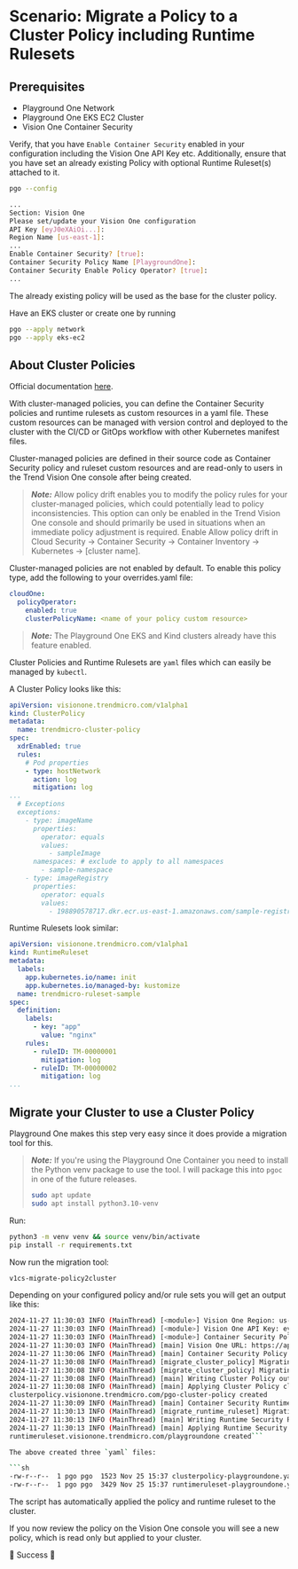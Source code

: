 # Scenario: Migrate a Policy to a Cluster Policy including Runtime Rulesets

## Prerequisites

- Playground One Network
- Playground One EKS EC2 Cluster
- Vision One Container Security

Verify, that you have `Enable Container Security` enabled in your configuration including the Vision One API Key etc. Additionally, ensure that you have set an already existing Policy with optional Runtime Ruleset(s) attached to it.

```sh
pgo --config
```

```sh
...
Section: Vision One
Please set/update your Vision One configuration
API Key [eyJ0eXAiOi...]: 
Region Name [us-east-1]: 
...
Enable Container Security? [true]: 
Container Security Policy Name [PlaygroundOne]: 
Container Security Enable Policy Operator? [true]: 
...
```

The already existing policy will be used as the base for the cluster policy.

Have an EKS cluster or create one by running

```sh
pgo --apply network
pgo --apply eks-ec2
```

## About Cluster Policies

Official documentation [here](https://docs.trendmicro.com/en-us/documentation/article/trend-vision-one-cluster-managed-policies).

With cluster-managed policies, you can define the Container Security policies and runtime rulesets as custom resources in a yaml file. These custom resources can be managed with version control and deployed to the cluster with the CI/CD or GitOps workflow with other Kubernetes manifest files.

Cluster-managed policies are defined in their source code as Container Security policy and ruleset custom resources and are read-only to users in the Trend Vision One console after being created.

> ***Note:*** Allow policy drift enables you to modify the policy rules for your cluster-managed policies, which could potentially lead to policy inconsistencies. This option can only be enabled in the Trend Vision One console and should primarily be used in situations when an immediate policy adjustment is required. Enable Allow policy drift in Cloud Security → Container Security → Container Inventory → Kubernetes → [cluster name].

Cluster-managed policies are not enabled by default. To enable this policy type, add the following to your overrides.yaml file:

```yaml
cloudOne:
  policyOperator:
    enabled: true
    clusterPolicyName: <name of your policy custom resource>
```

> ***Note:*** The Playground One EKS and Kind clusters already have this feature enabled.

Cluster Policies and Runtime Rulesets are `yaml` files which can easily be managed by `kubectl`.

A Cluster Policy looks like this:

```yaml
apiVersion: visionone.trendmicro.com/v1alpha1
kind: ClusterPolicy
metadata:
  name: trendmicro-cluster-policy
spec:
  xdrEnabled: true
  rules:
    # Pod properties
    - type: hostNetwork
      action: log
      mitigation: log
...
  # Exceptions
  exceptions:
    - type: imageName
      properties:
        operator: equals
        values:
          - sampleImage
      namespaces: # exclude to apply to all namespaces
        - sample-namespace
    - type: imageRegistry
      properties:
        operator: equals
        values:
          - 198890578717.dkr.ecr.us-east-1.amazonaws.com/sample-registry
```

Runtime Rulesets look similar:

```yaml
apiVersion: visionone.trendmicro.com/v1alpha1
kind: RuntimeRuleset
metadata:
  labels:
    app.kubernetes.io/name: init
    app.kubernetes.io/managed-by: kustomize
  name: trendmicro-ruleset-sample
spec:
  definition:
    labels:
      - key: "app"
        value: "nginx"
    rules:
      - ruleID: TM-00000001
        mitigation: log
      - ruleID: TM-00000002
        mitigation: log
...
```

## Migrate your Cluster to use a Cluster Policy

Playground One makes this step very easy since it does provide a migration tool for this.

> ***Note:*** If you're using the Playground One Container you need to install the Python venv package to use the tool. I will package this into `pgoc` in one of the future releases.
>
> ```sh
> sudo apt update
> sudo apt install python3.10-venv
> ```

Run:

```sh
python3 -m venv venv && source venv/bin/activate
pip install -r requirements.txt
```

Now run the migration tool:

```sh
v1cs-migrate-policy2cluster
```

Depending on your configured policy and/or rule sets you will get an output like this:

```sh
2024-11-27 11:30:03 INFO (MainThread) [<module>] Vision One Region: us-east-1
2024-11-27 11:30:03 INFO (MainThread) [<module>] Vision One API Key: eyJ0eXAiOi
2024-11-27 11:30:03 INFO (MainThread) [<module>] Container Security Policy: PlaygroundOne
2024-11-27 11:30:03 INFO (MainThread) [main] Vision One URL: https://api.xdr.trendmicro.com/v3.0/containerSecurity
2024-11-27 11:30:06 INFO (MainThread) [main] Container Security Policy ID: PlaygroundOne-2dx8agPhRF3ccgh7gEeyBXWKe2j
2024-11-27 11:30:08 INFO (MainThread) [migrate_cluster_policy] Migrating 30 rules
2024-11-27 11:30:08 INFO (MainThread) [migrate_cluster_policy] Migrating 0 exceptions
2024-11-27 11:30:08 INFO (MainThread) [main] Writing Cluster Policy output file clusterpolicy-playgroundone.yaml
2024-11-27 11:30:08 INFO (MainThread) [main] Applying Cluster Policy clusterpolicy-playgroundone.yaml
clusterpolicy.visionone.trendmicro.com/pgo-cluster-policy created
2024-11-27 11:30:09 INFO (MainThread) [main] Container Security Runtime Ruleset IDs: ['PlaygroundOne-2dx8hOqRoClJlu7Brte9sylRB7y']
2024-11-27 11:30:13 INFO (MainThread) [migrate_runtime_ruleset] Migrating 1 label(s) with 66 rule(s) for ruleset PlaygroundOne
2024-11-27 11:30:13 INFO (MainThread) [main] Writing Runtime Security Ruleset output file runtimeruleset-playgroundone.yaml
2024-11-27 11:30:13 INFO (MainThread) [main] Applying Runtime Security Ruleset clusterpolicy-playgroundone.yaml
runtimeruleset.visionone.trendmicro.com/playgroundone created```

The above created three `yaml` files:

```sh
-rw-r--r--  1 pgo pgo  1523 Nov 25 15:37 clusterpolicy-playgroundone.yaml
-rw-r--r--  1 pgo pgo  3429 Nov 25 15:37 runtimeruleset-playgroundone.yaml
```

The script has automatically applied the policy and runtime ruleset to the cluster.

If you now review the policy on the Vision One console you will see a new policy, which is read only but applied to your cluster.

🎉 Success 🎉
